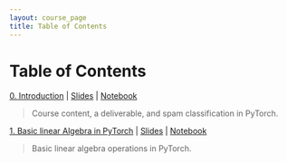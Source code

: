 ```yaml
---
layout: course_page
title: Table of Contents
---
```


# Table of Contents

[0. Introduction](section/0/notes.md) | [Slides](section/0/slides.pdf) | [Notebook](https://colab.research.google.com/github/damek/STAT-4830/blob/main/section/0/notebook.ipynb)
   > Course content, a deliverable, and spam classification in PyTorch.

[1. Basic linear Algebra in PyTorch](section/1/notes.md) | [Slides](section/1/slides.pdf) | [Notebook](https://colab.research.google.com/github/damek/STAT-4830/blob/main/section/1/notebook.ipynb)
   > Basic linear algebra operations in PyTorch.